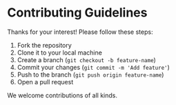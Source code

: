 # Contributing Guidelines

Thanks for your interest! Please follow these steps:

1. Fork the repository
2. Clone it to your local machine
3. Create a branch (`git checkout -b feature-name`)
4. Commit your changes (`git commit -m 'Add feature'`)
5. Push to the branch (`git push origin feature-name`)
6. Open a pull request

We welcome contributions of all kinds.
